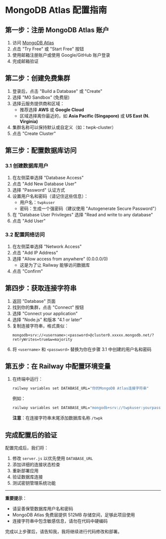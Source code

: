 # MongoDB Atlas 配置指南

## 第一步：注册 MongoDB Atlas 账户

1. 访问 [MongoDB Atlas](https://www.mongodb.com/cloud/atlas)
2. 点击 "Try Free" 或 "Start Free" 按钮
3. 使用邮箱注册账户或使用 Google/GitHub 账户登录
4. 完成邮箱验证

## 第二步：创建免费集群

1. 登录后，点击 "Build a Database" 或 "Create"
2. 选择 "M0 Sandbox" (免费层)
3. 选择云服务提供商和区域：
   - 推荐选择 **AWS** 或 **Google Cloud**
   - 区域选择离你最近的，如 **Asia Pacific (Singapore)** 或 **US East (N. Virginia)**
4. 集群名称可以保持默认或自定义（如：twpk-cluster）
5. 点击 "Create Cluster"

## 第三步：配置数据库访问

### 3.1 创建数据库用户
1. 在左侧菜单选择 "Database Access"
2. 点击 "Add New Database User"
3. 选择 "Password" 认证方式
4. 设置用户名和密码（请记住这些信息）：
   - 用户名：`twpkuser`
   - 密码：生成一个强密码（建议使用 "Autogenerate Secure Password"）
5. 在 "Database User Privileges" 选择 "Read and write to any database"
6. 点击 "Add User"

### 3.2 配置网络访问
1. 在左侧菜单选择 "Network Access"
2. 点击 "Add IP Address"
3. 选择 "Allow access from anywhere" (0.0.0.0/0)
   - 这是为了让 Railway 能够访问数据库
4. 点击 "Confirm"

## 第四步：获取连接字符串

1. 返回 "Database" 页面
2. 找到你的集群，点击 "Connect" 按钮
3. 选择 "Connect your application"
4. 选择 "Node.js" 和版本 "4.1 or later"
5. 复制连接字符串，格式类似：
   ```
   mongodb+srv://<username>:<password>@cluster0.xxxxx.mongodb.net/?retryWrites=true&w=majority
   ```
6. 将 `<username>` 和 `<password>` 替换为你在步骤 3.1 中创建的用户名和密码

## 第五步：在 Railway 中配置环境变量

1. 在终端中运行：
   ```bash
   railway variables set DATABASE_URL="你的MongoDB Atlas连接字符串"
   ```

   例如：
   ```bash
   railway variables set DATABASE_URL="mongodb+srv://twpkuser:yourpassword@cluster0.xxxxx.mongodb.net/twpk?retryWrites=true&w=majority"
   ```

   **注意**：在连接字符串末尾添加数据库名称 `/twpk`

## 完成配置后的验证

配置完成后，我们将：
1. 修改 `server.js` 以优先使用 `DATABASE_URL`
2. 添加详细的连接状态检查
3. 重新部署应用
4. 验证数据库连接
5. 测试密钥管理系统功能

---

**重要提示**：
- 请妥善保管数据库用户名和密码
- MongoDB Atlas 免费层提供 512MB 存储空间，足够此项目使用
- 连接字符串中包含敏感信息，请勿在代码中硬编码

完成以上步骤后，请告知我，我将继续进行代码修改和部署。